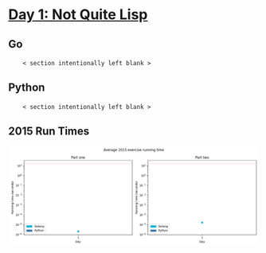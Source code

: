# [Day 1: Not Quite Lisp](https://adventofcode.com/2015/day/1)

<!-- [Day 1: Not Quite Lisp](01-notQuiteLisp) -->

## Go

```text
    < section intentionally left blank >
```

## Python

```text
    < section intentionally left blank >
```

## 2015 Run Times

![2015 exercise run-time graphs](../run-times.png)
